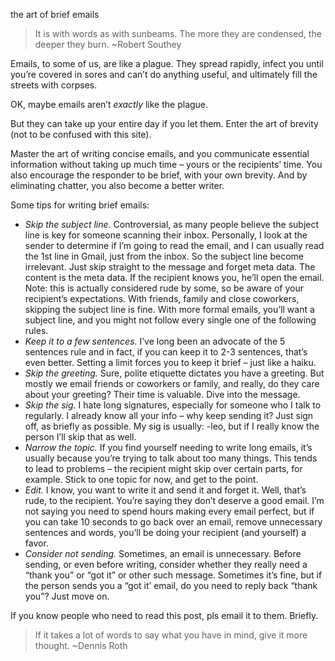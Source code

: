 the art of brief emails

> It is with words as with sunbeams. The more they are condensed, the deeper they burn. ~Robert Southey

Emails, to some of us, are like a plague. They spread rapidly, infect you until
you’re covered in sores and can’t do anything useful, and ultimately fill the
streets with corpses.

OK, maybe emails aren’t _exactly_ like the plague.

But they can take up your entire day if you let them. Enter the art of brevity
(not to be confused with this site).

Master the art of writing concise emails, and you communicate essential
information without taking up much time – yours or the recipients’ time. You
also encourage the responder to be brief, with your own brevity. And by
eliminating chatter, you also become a better writer.

Some tips for writing brief emails:

* *Skip the subject line*. Controversial, as many people believe the subject
line is key for someone scanning their inbox. Personally, I look at the sender
to determine if I’m going to read the email, and I can usually read the 1st
line in Gmail, just from the inbox. So the subject line become irrelevant. Just
skip straight to the message and forget meta data. The content is the meta
data. If the recipient knows you, he’ll open the email. Note: this is actually
considered rude by some, so be aware of your recipient’s expectations. With
friends, family and close coworkers, skipping the subject line is fine. With
more formal emails, you’ll want a subject line, and you might not follow every
single one of the following rules.
* *Keep it to a few sentences.* I’ve long been an advocate of the 5 sentences
rule and in fact, if you can keep it to 2-3 sentences,
that’s even better. Setting a limit forces you to keep it brief – just like a
haiku.
* *Skip the greeting.* Sure, polite etiquette dictates you have a greeting. But
mostly we email friends or coworkers or family, and really, do they care about
your greeting? Their time is valuable. Dive into the message.
* *Skip the sig.* I hate long signatures, especially for someone who I talk to
regularly. I already know all your info – why keep sending it? Just sign off,
as briefly as possible. My sig is usually: -leo, but if I really know the
person I’ll skip that as well.
* *Narrow the topic.* If you find yourself needing to write long emails, it’s
usually because you’re trying to talk about too many things. This tends to lead
to problems – the recipient might skip over certain parts, for example. Stick
to one topic for now, and get to the point.
* *Edit.* I know, you want to write it and send it and forget it. Well, that’s
rude, to the recipient. You’re saying they don’t deserve a good email. I’m not
saying you need to spend hours making every email perfect, but if you can take
10 seconds to go back over an email, remove unnecessary sentences and words,
you’ll be doing your recipient (and yourself) a favor.
* *Consider not sending.* Sometimes, an email is unnecessary. Before sending,
or even before writing, consider whether they really need a “thank you” or “got
it” or other such message. Sometimes it’s fine, but if the person sends you a
“got it’ email, do you need to reply back “thank you”? Just move on.

If you know people who need to read this post, pls email it to them. Briefly.

> If it takes a lot of words to say what you have in mind, give it more thought. ~Dennis Roth
